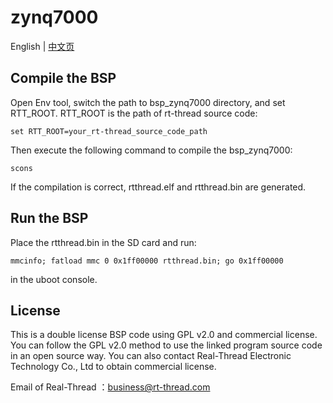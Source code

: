 # zynq7000

English | [中文页](README_zh.md)

## Compile the BSP

Open Env tool, switch the path to bsp_zynq7000 directory, and set RTT_ROOT. RTT_ROOT is the path of rt-thread source code:
```
set RTT_ROOT=your_rt-thread_source_code_path
```
Then execute the following command to compile the bsp_zynq7000:
```
scons
```
If the compilation is correct, rtthread.elf and rtthread.bin are generated.
## Run the BSP

Place the rtthread.bin in the SD card and run:

```
mmcinfo; fatload mmc 0 0x1ff00000 rtthread.bin; go 0x1ff00000
```

in the uboot console.

## License

This is a double license BSP code using GPL v2.0 and commercial license. You can follow the GPL v2.0 method to use the linked program source code in an open source way. You can also contact Real-Thread Electronic Technology Co., Ltd to obtain commercial license. 

Email of Real-Thread ：business@rt-thread.com